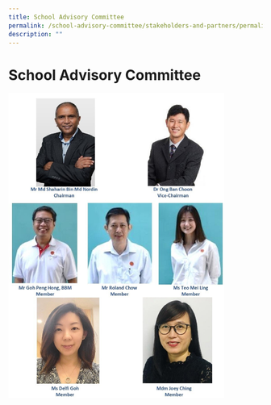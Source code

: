 ```yaml
---
title: School Advisory Committee
permalink: /school-advisory-committee/stakeholders-and-partners/permalink
description: ""
---
```

School Advisory Committee
=========================

<img src="/images/sac1.jpg"
		 style="width:85%">
